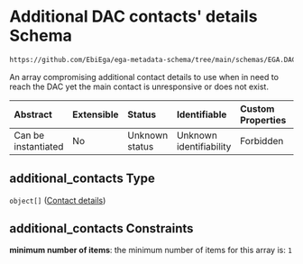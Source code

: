 # Additional DAC contacts' details Schema

```txt
https://github.com/EbiEga/ega-metadata-schema/tree/main/schemas/EGA.DAC.json#/properties/dac_contacts/properties/additional_contacts
```

An array compromising additional contact details to use when in need to reach the DAC yet the main contact is unresponsive or does not exist.

| Abstract            | Extensible | Status         | Identifiable            | Custom Properties | Additional Properties | Access Restrictions | Defined In                                                             |
| :------------------ | :--------- | :------------- | :---------------------- | :---------------- | :-------------------- | :------------------ | :--------------------------------------------------------------------- |
| Can be instantiated | No         | Unknown status | Unknown identifiability | Forbidden         | Forbidden             | none                | [EGA.DAC.json\*](../../../schemas/EGA.DAC.json "open original schema") |

## additional\_contacts Type

`object[]` ([Contact details](ega-12-definitions-contact-details.md))

## additional\_contacts Constraints

**minimum number of items**: the minimum number of items for this array is: `1`
